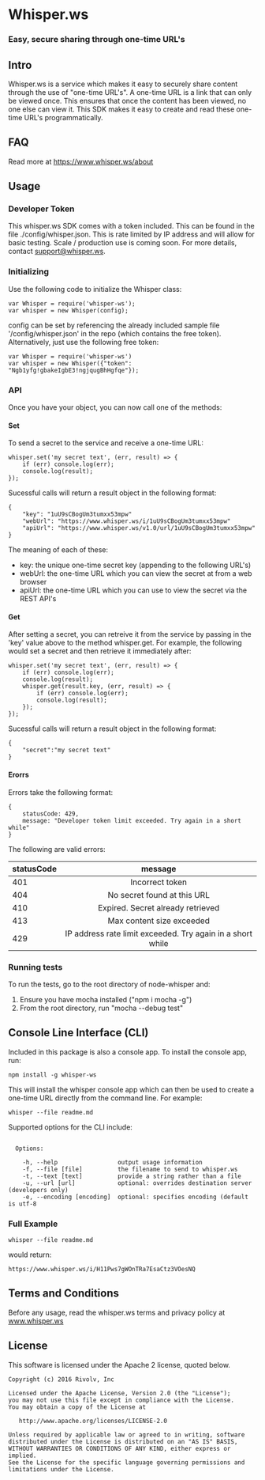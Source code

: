 # Whisper.ws
### Easy, secure sharing through one-time URL's

## Intro
Whisper.ws is a service which makes it easy to securely share content through the use of "one-time URL's". A one-time URL is a link that can only be viewed once. This ensures that once the content has been viewed, no one else can view it. This SDK makes it easy to create and read these one-time URL's programmatically.

## FAQ
Read more at https://www.whisper.ws/about 

## Usage
### Developer Token
This whisper.ws SDK comes with a token included. This can be found in the file ./config/whisper.json. This is rate limited by IP address and will allow for basic testing. Scale / production use is coming soon. For more details, contact support@whisper.ws.

### Initializing
Use the following code to initialize the Whisper class:
```
var Whisper = require('whisper-ws');
var whisper = new Whisper(config);
```
config can be set by referencing the already included sample file '/config/whisper.json' in the repo (which contains the free token). Alternatively, just use the following free token:
```
var Whisper = require('whisper-ws')
var whisper = new Whisper({"token": "Ngb1yfg!gbakeIgbE3!ngjqugBhHgfqe"});
```

### API
Once you have your object, you can now call one of the methods:
#### Set
To send a secret to the service and receive a one-time URL:
```
whisper.set('my secret text', (err, result) => {
    if (err) console.log(err);
    console.log(result);
});
```
Sucessful calls will return a result object in the following format:
```
{
    "key": "1uU9sCBogUm3tumxx53mpw" 
    "webUrl": "https://www.whisper.ws/i/1uU9sCBogUm3tumxx53mpw"  
    "apiUrl": "https://www.whisper.ws/v1.0/url/1uU9sCBogUm3tumxx53mpw"
}
```
The meaning of each of these:
- key: the unique one-time secret key (appending to the following URL's)
- webUrl: the one-time URL which you can view the secret at from a web browser
- apiUrl: the one-time URL which you can use to view the secret via the REST API's

#### Get
After setting a secret, you can retreive it from the service by passing in the 'key' value above to the method whisper.get. For example, the following would set a secret and then retrieve it immediately after:
```
whisper.set('my secret text', (err, result) => {
    if (err) console.log(err);
    console.log(result);
    whisper.get(result.key, (err, result) => {
        if (err) console.log(err);
        console.log(result);
    });
});

```
Sucessful calls will return a result object in the following format:
```
{
    "secret":"my secret text"
}
```

#### Erorrs
Errors take the following format:
```
{
    statusCode: 429,
    message: "Developer token limit exceeded. Try again in a short while" 
}
```    
The following are valid errors:

| statusCode  | message | 
| ------------- | :-------------: |
| 401 | Incorrect token | 
| 404 | No secret found at this URL | 
| 410 | Expired. Secret already retrieved | 
| 413 | Max content size exceeded | 
| 429 | IP address rate limit exceeded. Try again in a short while | 


### Running tests
To run the tests, go to the root directory of node-whisper and:

1. Ensure you have mocha installed ("npm i mocha -g")
2. From the root directory, run "mocha --debug test"


## Console Line Interface (CLI)
Included in this package is also a console app. To install the console app, run:
```
npm install -g whisper-ws
```

This will install the whisper console app which can then be used to create a one-time URL directly from the command line. For example:

```
whisper --file readme.md 
```

Supported options for the CLI include:

```

  Options:

    -h, --help                 output usage information
    -f, --file [file]          the filename to send to whisper.ws
    -t, --text [text]          provide a string rather than a file
    -u, --url [url]            optional: overrides destination server (developers only)
    -e, --encoding [encoding]  optional: specifies encoding (default is utf-8
```
### Full Example
```
whisper --file readme.md 
```
would return:
```
https://www.whisper.ws/i/H11Pws7gWOnTRa7EsaCtz3VOesNQ
```

## Terms and Conditions
Before any usage, read the whisper.ws terms and privacy policy at www.whisper.ws


## License

This software is licensed under the Apache 2 license, quoted below.

    Copyright (c) 2016 Rivolv, Inc 

    Licensed under the Apache License, Version 2.0 (the "License");
    you may not use this file except in compliance with the License.
    You may obtain a copy of the License at

       http://www.apache.org/licenses/LICENSE-2.0

    Unless required by applicable law or agreed to in writing, software
    distributed under the License is distributed on an "AS IS" BASIS,
    WITHOUT WARRANTIES OR CONDITIONS OF ANY KIND, either express or implied.
    See the License for the specific language governing permissions and
    limitations under the License.

